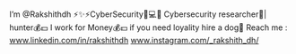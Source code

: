 I’m @Rakshithdh
⚡️✨⚡️CyberSecurity📲💻💵
Cybersecurity researcher💫| hunter💰💵
I work for Money💰💵 if you need loyality hire a dog🐩
Reach me : www.linkedin.com/in/rakshithdh
           www.instagram.com/_rakshith_dh/

